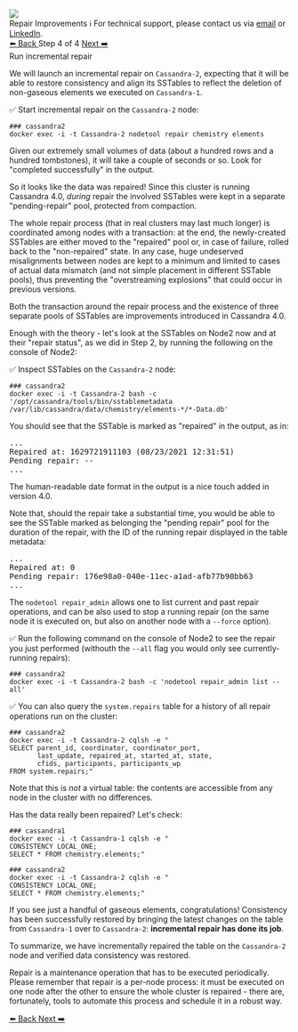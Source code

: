 <!-- TOP -->
<div class="top">
  <img src="https://datastax-academy.github.io/katapod-shared-assets/images/ds-academy-logo.svg" />
  <div class="scenario-title-section">
    <span class="scenario-title">Repair Improvements</span>
    <span class="scenario-subtitle">ℹ️ For technical support, please contact us via <a href="mailto:aleksandr.volochnev@datastax.com">email</a> or <a href="https://dtsx.io/aleks">LinkedIn</a>.</span> 
  </div>
</div>

<!-- NAVIGATION -->
<div id="navigation-top" class="navigation-top">
 <a href='command:katapod.loadPage?[{"step":"step3"}]'
   class="btn btn-dark navigation-top-left">⬅️ Back
 </a>
<span class="step-count"> Step 4 of 4</span>
 <a href='command:katapod.loadPage?[{"step":"finish"}]' 
    class="btn btn-dark navigation-top-right">Next ➡️
  </a>
</div>

<!-- CONTENT -->

<div class="step-title">Run incremental repair</div>

We will launch an incremental repair on `Cassandra-2`, expecting that
it will be able to restore consistency and align its SSTables to
reflect the deletion of non-gaseous elements we executed on `Cassandra-1`.

✅ Start incremental repair on the `Cassandra-2` node:
```
### cassandra2
docker exec -i -t Cassandra-2 nodetool repair chemistry elements
```

Given our extremely small volumes of data (about a hundred rows and a hundred tombstones), 
it will take a couple of seconds or so. 
Look for "completed successfully" in the output.

So it looks like the data was repaired! Since this cluster is running
Cassandra 4.0, _during_ repair the involved SSTables were kept in a separate
"pending-repair" pool, protected from compaction.

The whole repair process (that in real clusters may last much longer) is
coordinated among nodes with a transaction: at the end, the newly-created
SSTables are either moved to the "repaired" pool or, in case of failure,
rolled back to the "non-repaired" state. In any case, huge undeserved
misalignments between nodes are kept to a minimum and limited to cases of actual
data mismatch (and not simple placement in different SSTable pools), thus
preventing the "overstreaming explosions" that could occur in previous versions.

Both the transaction around the repair process and the existence of three
separate pools of SSTables are improvements introduced in Cassandra 4.0.

Enough with the theory - let's look at the SSTables on Node2 now and at their
"repair status", as we did in Step 2, by running
the following on the console of Node2:

✅ Inspect SSTables on the `Cassandra-2` node: 
```
### cassandra2
docker exec -i -t Cassandra-2 bash -c '/opt/cassandra/tools/bin/sstablemetadata /var/lib/cassandra/data/chemistry/elements-*/*-Data.db'
```

You should see that the SSTable is marked as "repaired" in the output, as in:
<pre class="non-executable-code">
...
Repaired at: 1629721911103 (08/23/2021 12:31:51)
Pending repair: --
...
</pre>

The human-readable date format in the output is a nice touch added in
version 4.0.

Note that, should the repair take a substantial time, you would be able to
see the SSTable marked as belonging the "pending repair" pool for the duration
of the repair, with the ID of the running repair displayed in the table metadata:
<pre class="non-executable-code">
...
Repaired at: 0
Pending repair: 176e98a0-040e-11ec-a1ad-afb77b90bb63
...
</pre>


The `nodetool repair_admin` allows one to list current and
past repair operations, and can be also used to stop a running repair
(on the same node it is executed on, but also on another node with a `--force`
option).

✅ Run the following command on the console of Node2 to see the repair you just
performed (withouth the `--all` flag you would only see currently-running repairs):
```
### cassandra2
docker exec -i -t Cassandra-2 bash -c 'nodetool repair_admin list --all'
```

✅ You can also query the `system.repairs` table for a history of all repair
operations run on the cluster: 
```
### cassandra2
docker exec -i -t Cassandra-2 cqlsh -e "
SELECT parent_id, coordinator, coordinator_port, 
       last_update, repaired_at, started_at, state, 
       cfids, participants, participants_wp
FROM system.repairs;"
```

Note that this is _not_ a virtual table:
the contents are accessible from any node in the cluster with no differences.

Has the data really been repaired? Let's check:
```
### cassandra1
docker exec -i -t Cassandra-1 cqlsh -e "
CONSISTENCY LOCAL_ONE;
SELECT * FROM chemistry.elements;"
```
```
### cassandra2
docker exec -i -t Cassandra-2 cqlsh -e "
CONSISTENCY LOCAL_ONE;
SELECT * FROM chemistry.elements;"
```

If you see just a handful of gaseous elements, congratulations! Consistency
has been successfully restored by bringing the latest changes on the table
from `Cassandra-1` over to `Cassandra-2`: **incremental repair has done its job**.

To summarize, we have incrementally repaired the table on the `Cassandra-2` node and verified data
consistency was restored.

Repair is a maintenance operation that has to be executed periodically. Please
remember that repair is a per-node process: it must be executed on one node
after the other to ensure the whole cluster is repaired -
there are, fortunately, tools to automate this process and schedule it in
a robust way.

<!-- NAVIGATION -->
<div id="navigation-bottom" class="navigation-bottom">
 <a href='command:katapod.loadPage?[{"step":"step3"}]'
   class="btn btn-dark navigation-bottom-left">⬅️ Back
 </a>
 <a href='command:katapod.loadPage?[{"step":"finish"}]'
    class="btn btn-dark navigation-bottom-right">Next ➡️
  </a>
</div>

